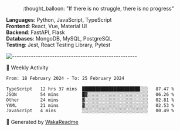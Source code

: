<p align="center"> 
  :thought_balloon: "If there is no struggle, there is no progress"
</p>

<p align="left">
  <strong>Languages</strong>: Python, JavaScript, TypeScript<br>
  <strong>Frontend</strong>: React, Vue, Material UI<br>
  <strong>Backend</strong>: FastAPI, Flask<br>
  <strong>Databases</strong>: MongoDB, MySQL, PostgreSQL<br>
  <strong>Testing</strong>: Jest, React Testing Library, Pytest<br>
</p>

![-----------------------------------------------------](https://raw.githubusercontent.com/andreasbm/readme/master/assets/lines/vintage.png)

🎯 Weekly Activity

<!--START_SECTION:waka-->

```txt
From: 18 February 2024 - To: 25 February 2024

TypeScript   12 hrs 37 mins  ██████████████████████░░░   87.47 %
JSON         54 mins         █▓░░░░░░░░░░░░░░░░░░░░░░░   06.26 %
Other        24 mins         ▓░░░░░░░░░░░░░░░░░░░░░░░░   02.81 %
YAML         21 mins         ▓░░░░░░░░░░░░░░░░░░░░░░░░   02.53 %
JavaScript   4 mins          ░░░░░░░░░░░░░░░░░░░░░░░░░   00.49 %
```

<!--END_SECTION:waka-->


🚀 Generated by [WakaReadme](https://github.com/athul/waka-readme)
